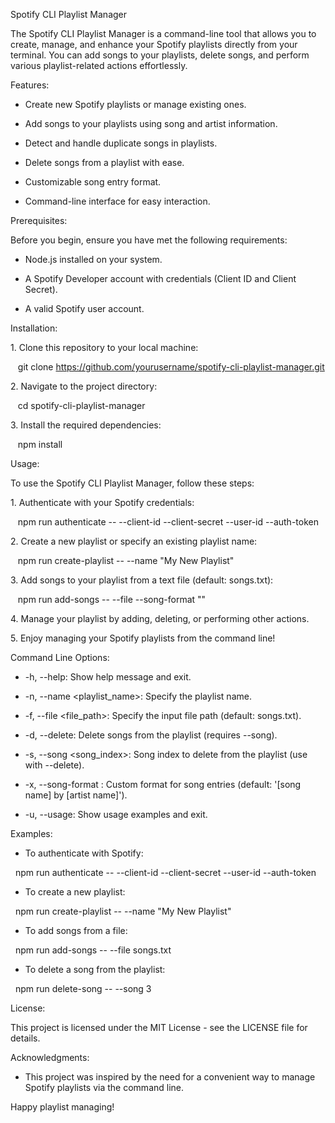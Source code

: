 Spotify CLI Playlist Manager

The Spotify CLI Playlist Manager is a command-line tool that allows you to create, manage, and enhance your Spotify playlists directly from your terminal. You can add songs to your playlists, delete songs, and perform various playlist-related actions effortlessly.

Features:

- Create new Spotify playlists or manage existing ones.

- Add songs to your playlists using song and artist information.

- Detect and handle duplicate songs in playlists.

- Delete songs from a playlist with ease.

- Customizable song entry format.

- Command-line interface for easy interaction.

Prerequisites:

Before you begin, ensure you have met the following requirements:

- Node.js installed on your system.

- A Spotify Developer account with credentials (Client ID and Client Secret).

- A valid Spotify user account.

Installation:

1\. Clone this repository to your local machine:

   git clone https://github.com/yourusername/spotify-cli-playlist-manager.git

2\. Navigate to the project directory:

   cd spotify-cli-playlist-manager

3\. Install the required dependencies:

   npm install

Usage:

To use the Spotify CLI Playlist Manager, follow these steps:

1\. Authenticate with your Spotify credentials:

   npm run authenticate -- --client-id <your-client-id> --client-secret <your-client-secret> --user-id <your-user-id> --auth-token <your-auth-token>

2\. Create a new playlist or specify an existing playlist name:

   npm run create-playlist -- --name "My New Playlist"

3\. Add songs to your playlist from a text file (default: songs.txt):

   npm run add-songs -- --file <file-path> --song-format "<custom-format>"

4\. Manage your playlist by adding, deleting, or performing other actions.

5\. Enjoy managing your Spotify playlists from the command line!

Command Line Options:

- -h, --help: Show help message and exit.

- -n, --name <playlist_name>: Specify the playlist name.

- -f, --file <file_path>: Specify the input file path (default: songs.txt).

- -d, --delete: Delete songs from the playlist (requires --song).

- -s, --song <song_index>: Song index to delete from the playlist (use with --delete).

- -x, --song-format <format>: Custom format for song entries (default: '[song name] by [artist name]').

- -u, --usage: Show usage examples and exit.

Examples:

- To authenticate with Spotify:

  npm run authenticate -- --client-id <your-client-id> --client-secret <your-client-secret> --user-id <your-user-id> --auth-token <your-auth-token>

- To create a new playlist:

  npm run create-playlist -- --name "My New Playlist"

- To add songs from a file:

  npm run add-songs -- --file songs.txt

- To delete a song from the playlist:

  npm run delete-song -- --song 3

License:

This project is licensed under the MIT License - see the LICENSE file for details.

Acknowledgments:

- This project was inspired by the need for a convenient way to manage Spotify playlists via the command line.

Happy playlist managing!
